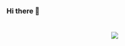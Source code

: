 ### Hi there 👋
<h1 align="center">
  <img
    src="https://readme-typing-svg.herokuapp.com/?font=Fira+Code&pause=1000&random=false&width=435&lines=Hi!+I%27m+Piyush;"
  />
</h1>
